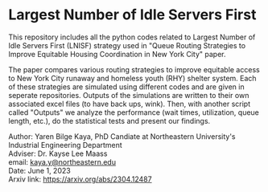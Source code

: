 # Largest Number of Idle Servers First

This repository includes all the python codes related to Largest Number of Idle Servers First (LNISF) strategy used in "Queue Routing Strategies to Improve Equitable Housing Coordination in New York City" paper.

The paper compares various routing strategies to improve equitable access to New York City runaway and homeless youth (RHY) shelter system. Each of these strategies are simulated using different codes and are given in seperate repositories. Outputs of the simulations are written to their own associated excel files (to have back ups, wink). Then, with another script called "Outputs" we analyze the performance (wait times, utilization, queue length, etc.), do the statistical tests and present our findings.

Author: Yaren Bilge Kaya, PhD Candiate at Northeastern University's Industrial Engineering Department <br>
Adviser: Dr. Kayse Lee Maass  <br>
email: kaya.y@northeastern.edu <br>
Date: June 1, 2023 <br>
Arxiv link: https://arxiv.org/abs/2304.12487
